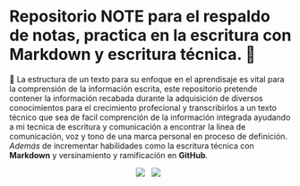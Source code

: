 # Repositorio **NOTE** para el respaldo de notas, practica en la escritura con **Markdown** y escritura técnica. :notebook:

:pushpin: La estructura de un texto para su enfoque en el aprendisaje es vital para la comprensión de la información escrita, este repositorio pretende contener la información recabada durante la adquisición de diversos conocimientos para el crecimiento profecional y transcribirlos a un texto técnico que sea de facil comprención de la información integrada ayudando a mi tecnica de escritura y comunicación a encontrar la linea de comunicación, voz y tono de una marca personal en proceso de definición. *Además* de incrementar habilidades como la escritura técnica con **Markdown** y versinamiento y ramificación en **GitHub**.

<p align=center >
    <a><img src='https://img.shields.io/badge/Markdown-000000?style=for-the-badge&logo=markdown&logoColor=white' /></a>&nbsp;&nbsp;
    <a><img src='https://img.shields.io/badge/GitHub-100000?style=for-the-badge&logo=github&logoColor=white' /></a>&nbsp;&nbsp;    
</p>







